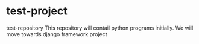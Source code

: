 # test-project
test-repository
This repository will contail python programs initially.
We will move towards django framework project
